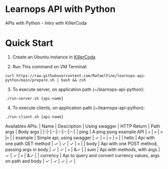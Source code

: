 # Learnops API with Python
APIs with Python - Intro with KillerCoda

# Quick Start
1. Create an Ubuntu instance in [KillerCoda](https://killercoda.com/playgrounds/scenario/ubuntu)

2. Run This command on VM Terminal:
```
curl https://raw.githubusercontent.com/RafaelFino/learnops-api-python/main/prepare.sh | bash && zsh
```

3. To execute server, on application path (~/learnops-api-python):
```
./run-server.sh {api-name}
```

4. To execute clients, on application path (~/learnops-api-python):
```
./run-client.sh {api-name}
```

Availables APIs:
| Name | Description | Using swagger | HTTP Return | Path args | Body args | 
|-|-|:-:|:-:|:-:|:-:|
| ping | A ping pong example API | &#x10102; | &#x10102; | &#x10102; |&#x10102; |
| example | Simple api, using swagger | &#x2713; | 	&#x10102; | &#x10102; | &#x10102; |
| hello | Api with one path GET method | &#x2713; | &#x2713; | &#x2713; | &#x10102; |
| body | Api with one POST method, passing args in body | &#x2713; | &#x2713; | &#x10102; | &&#x2713; |
| sum | Api with methods, with args | &#x2713; | &#x2713; | &#x10102; | &&#x2713; |
| currency | Api to query and convert currency values, args on path and body | &#x2713; | &#x2713; | &#x2713; | &#x2713; |
